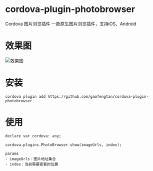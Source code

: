 # cordova-plugin-photobrowser
Cordova 图片浏览插件
一款原生图片浏览插件，支持iOS、Android
# 效果图
![效果图](https://github.com/gaofengtan/cordova-plugin-photobrowser/blob/master/%E6%95%88%E6%9E%9C%E5%9B%BE.PNG)
# 安装
```
cordova plugin add https://github.com/gaofengtan/cordova-plugin-photobrowser
```
# 使用
```
declare var cordova: any;

cordova.plugins.PhotoBrowser.show(imageUrls, index);

params
- imageUrls：图片地址集合
- index：当前需要查看的位置
```

